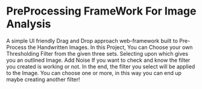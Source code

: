 # PreProcessing FrameWork For Image Analysis
A simple UI friendly Drag and Drop approach web-framework built to Pre-Process the Handwritten Images. In this Project, You can Choose your own Thresholding Filter from the given three sets. Selecting upon which gives you an outlined Image. Add Noise If you want to check and know the filter you created is working or not. In the end, the filter you select will be applied to the Image. You can choose one or more, in this way you can end up maybe creating another filter!
